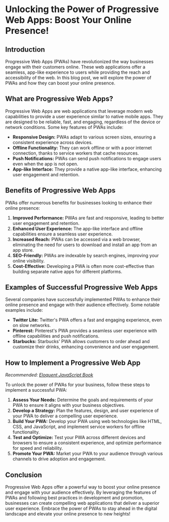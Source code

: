 # Unlocking the Power of Progressive Web Apps: Boost Your Online Presence!

## Introduction
Progressive Web Apps (PWAs) have revolutionized the way businesses engage with their customers online. These web applications offer a seamless, app-like experience to users while providing the reach and accessibility of the web. In this blog post, we will explore the power of PWAs and how they can boost your online presence.

## What are Progressive Web Apps?
Progressive Web Apps are web applications that leverage modern web capabilities to provide a user experience similar to native mobile apps. They are designed to be reliable, fast, and engaging, regardless of the device or network conditions. Some key features of PWAs include:

- **Responsive Design:** PWAs adapt to various screen sizes, ensuring a consistent experience across devices.
- **Offline Functionality:** They can work offline or with a poor internet connection, thanks to service workers that cache resources.
- **Push Notifications:** PWAs can send push notifications to engage users even when the app is not open.
- **App-like Interface:** They provide a native app-like interface, enhancing user engagement and retention.

## Benefits of Progressive Web Apps
PWAs offer numerous benefits for businesses looking to enhance their online presence:

1. **Improved Performance:** PWAs are fast and responsive, leading to better user engagement and retention.
2. **Enhanced User Experience:** The app-like interface and offline capabilities ensure a seamless user experience.
3. **Increased Reach:** PWAs can be accessed via a web browser, eliminating the need for users to download and install an app from an app store.
4. **SEO-Friendly:** PWAs are indexable by search engines, improving your online visibility.
5. **Cost-Effective:** Developing a PWA is often more cost-effective than building separate native apps for different platforms.

## Examples of Successful Progressive Web Apps
Several companies have successfully implemented PWAs to enhance their online presence and engage with their audience effectively. Some notable examples include:

- **Twitter Lite:** Twitter's PWA offers a fast and engaging experience, even on slow networks.
- **Pinterest:** Pinterest's PWA provides a seamless user experience with offline capabilities and push notifications.
- **Starbucks:** Starbucks' PWA allows customers to order ahead and customize their drinks, enhancing convenience and user engagement.

## How to Implement a Progressive Web App

*Recommended: <a href="https://amazon.com/dp/B07C3KLQWX?tag=aiblogcontent-20" target="_blank" rel="nofollow sponsored">Eloquent JavaScript Book</a>*

To unlock the power of PWAs for your business, follow these steps to implement a successful PWA:

1. **Assess Your Needs:** Determine the goals and requirements of your PWA to ensure it aligns with your business objectives.
2. **Develop a Strategy:** Plan the features, design, and user experience of your PWA to deliver a compelling user experience.
3. **Build Your PWA:** Develop your PWA using web technologies like HTML, CSS, and JavaScript, and implement service workers for offline functionality.
4. **Test and Optimize:** Test your PWA across different devices and browsers to ensure a consistent experience, and optimize performance for speed and reliability.
5. **Promote Your PWA:** Market your PWA to your audience through various channels to drive adoption and engagement.

## Conclusion
Progressive Web Apps offer a powerful way to boost your online presence and engage with your audience effectively. By leveraging the features of PWAs and following best practices in development and promotion, businesses can create compelling web applications that deliver a superior user experience. Embrace the power of PWAs to stay ahead in the digital landscape and elevate your online presence to new heights!